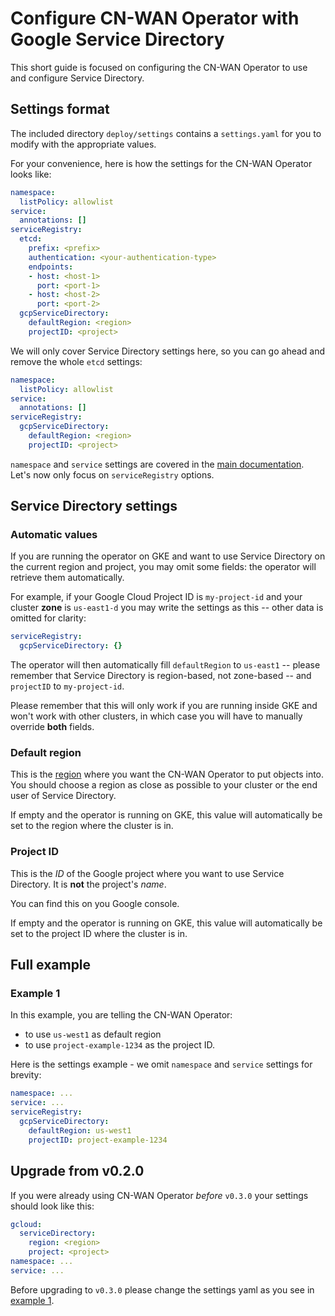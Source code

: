 # Configure CN-WAN Operator with Google Service Directory

This short guide is focused on configuring the CN-WAN Operator to use and configure Service Directory.

## Settings format

The included directory `deploy/settings` contains a `settings.yaml` for you to modify with the appropriate values.

For your convenience, here is how the settings for the CN-WAN Operator looks like:

```yaml
namespace:
  listPolicy: allowlist
service:
  annotations: []
serviceRegistry:
  etcd:
    prefix: <prefix>
    authentication: <your-authentication-type>
    endpoints:
    - host: <host-1>
      port: <port-1>
    - host: <host-2>
      port: <port-2>
  gcpServiceDirectory:
    defaultRegion: <region>
    projectID: <project>
```

We will only cover Service Directory settings here, so you can go ahead and remove the whole `etcd` settings:

```yaml
namespace:
  listPolicy: allowlist
service:
  annotations: []
serviceRegistry:
  gcpServiceDirectory:
    defaultRegion: <region>
    projectID: <project>
```

`namespace` and `service` settings are covered in the [main documentation](../configuration.md). Let's now only focus on `serviceRegistry` options.

## Service Directory settings

### Automatic values

If you are running the operator on GKE and want to use Service Directory on the current region and project, you may omit some fields: the operator will retrieve them automatically.

For example, if your Google Cloud Project ID is `my-project-id` and your cluster **zone** is `us-east1-d` you may write the settings as this -- other data is omitted for clarity:

```yaml
serviceRegistry:
  gcpServiceDirectory: {}
```

The operator will then automatically fill `defaultRegion` to `us-east1` -- please remember that Service Directory is region-based, not zone-based -- and `projectID` to `my-project-id`.

Please remember that this will only work if you are running inside GKE and won't work with other clusters, in which case you will have to manually override **both** fields.

### Default region

This is the [region](https://cloud.google.com/compute/docs/regions-zones) where you want the CN-WAN Operator to put objects into. You should choose a region as close as possible to your cluster or the end user of Service Directory.

If empty and the operator is running on GKE, this value will automatically be set to the region where the cluster is in.

### Project ID

This is the *ID* of the Google project where you want to use Service Directory. It is **not** the project's *name*.

You can find this on you Google console.

If empty and the operator is running on GKE, this value will automatically be set to the project ID where the cluster is in.

## Full example

### Example 1

In this example, you are telling the CN-WAN Operator:

* to use `us-west1` as default region
* to use `project-example-1234` as the project ID.

Here is the settings example - we omit `namespace` and `service` settings for brevity:

```yaml
namespace: ...
service: ...
serviceRegistry:
  gcpServiceDirectory:
    defaultRegion: us-west1
    projectID: project-example-1234
```

## Upgrade from v0.2.0

If you were already using CN-WAN Operator *before* `v0.3.0` your settings should look like this:

```yaml
gcloud:
  serviceDirectory:
    region: <region>
    project: <project>
namespace: ...
service: ...
```

Before upgrading to `v0.3.0` please change the settings yaml as you see in [example 1](#example-1).
